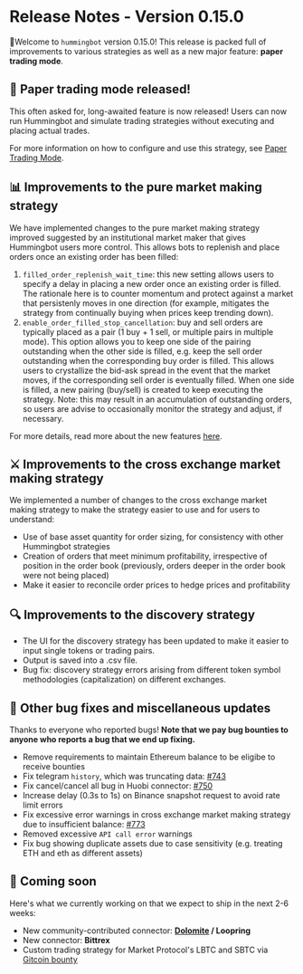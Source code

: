 # Release Notes - Version 0.15.0

🚀Welcome to `hummingbot` version 0.15.0! This release is packed full of improvements to various strategies as well as a new major feature: **paper trading mode**.

## 📝 Paper trading mode released!

This often asked for, long-awaited feature is now released!  Users can now run Hummingbot and simulate trading strategies without executing and placing actual trades.

For more information on how to configure and use this strategy, see [Paper Trading Mode](/global-configs/paper-trade/).

## 📊 Improvements to the **pure market making** strategy

We have implemented changes to the pure market making strategy improved suggested by an institutional market maker that gives Hummingbot users more control. This allows bots to replenish and place orders once an existing order has been filled:

1. `filled_order_replenish_wait_time`: this new setting allows users to specify a delay in placing a new order once an existing order is filled.  The rationale here is to counter momentum and protect against a market that persistenly moves in one direction (for example, mitigates the strategy from continually buying when prices keep trending down).
2. `enable_order_filled_stop_cancellation`: buy and sell orders are typically placed as a pair (1 buy + 1 sell, or multiple pairs in multiple mode).  This option allows you to keep one side of the pairing outstanding when the other side is filled, e.g. keep the sell order outstanding when the corresponding buy order is filled.  This allows users to crystallize the bid-ask spread in the event that the market moves, if the corresponding sell order is eventually filled.  When one side is filled, a new pairing (buy/sell) is created to keep executing the strategy.  Note: this may result in an accumulation of outstanding orders, so users are advise to occasionally monitor the strategy and adjust, if necessary.

For more details, read more about the new features [here](/strategies/pure-market-making/#order-adjustment-based-on-filled-events).

## ⚔️ Improvements to the **cross exchange market making** strategy

We implemented a number of changes to the cross exchange market making strategy to make the strategy easier to use and for users to understand:

* Use of base asset quantity for order sizing, for consistency with other Hummingbot strategies
* Creation of orders that meet minimum profitability, irrespective of position in the order book (previously, orders deeper in the order book were not being placed)
* Make it easier to reconcile order prices to hedge prices and profitability

## 🔍 Improvements to the **discovery** strategy

* The UI for the discovery strategy has been updated to make it easier to input single tokens or trading pairs.
* Output is saved into a .csv file.
* Bug fix: discovery strategy errors arising from different token symbol methodologies (capitalization) on different exchanges.

## 🐞 Other bug fixes and miscellaneous updates

Thanks to everyone who reported bugs! **Note that we pay bug bounties to anyone who reports a bug that we end up fixing.**

* Remove requirements to maintain Ethereum balance to be eligibe to receive bounties
* Fix telegram `history`, which was truncating data: [#743](https://github.com/hummingbot/hummingbot/issues/743)
* Fix cancel/cancel all bug in Huobi connector: [#750](https://github.com/hummingbot/hummingbot/issues/750)
* Increase delay (0.3s to 1s) on Binance snapshot request to avoid rate limit errors
* Fix excessive error warnings in cross exchange market making strategy due to insufficient balance: [#773](https://github.com/hummingbot/hummingbot/issues/773)
* Removed excessive `API call error` warnings
* Fix bug showing duplicate assets due to case sensitivity (e.g. treating ETH and eth as different assets)

## 🚀 Coming soon

Here's what we currently working on that we expect to ship in the next 2-6 weeks:

* New community-contributed connector: **[Dolomite](https://dolomite.io/) / Loopring**
* New connector: **Bittrex**
* Custom trading strategy for Market Protocol's LBTC and SBTC via [Gitcoin bounty](https://gitcoin.co/issue/MARKETProtocol/MARKETProtocol/230/3417)